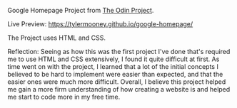 Google Homepage Project from [The Odin Project](https://www.theodinproject.com/paths/foundations/courses/foundations/lessons/html-css).

Live Preview: https://tylermooney.github.io/google-homepage/

The Project uses HTML and CSS.

Reflection:
Seeing as how this was the first project I've done that's required me to use HTML and CSS
extensively, I found it quite difficult at first. As time went on with the project, I
learned that a lot of the initial concepts I believed to be hard to implement were easier
than expected, and that the easier ones were much more difficult. Overall, I believe this
project helped me gain a more firm understanding of how creating a website is and helped
me start to code more in my free time.
